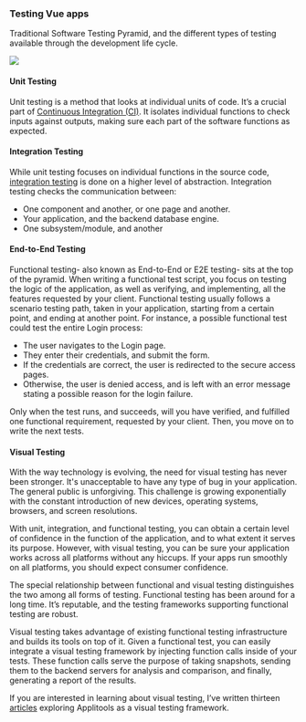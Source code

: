 
### Testing Vue apps

Traditional Software Testing Pyramid, and the different types of testing available through the development life cycle.

![](https://i.imgur.com/O9CgeXD.png)

#### Unit Testing

Unit testing is a method that looks at individual units of code. It’s a crucial part of [Continuous Integration (CI)](https://codeship.com/continuous-integration-essentials). It isolates individual functions to check inputs against outputs, making sure each part of the software functions as expected.

#### Integration Testing

While unit testing focuses on individual functions in the source code, [integration testing](http://softwaretestingfundamentals.com/integration-testing/) is done on a higher level of abstraction. Integration testing checks the communication between:

- One component and another, or one page and another.
- Your application, and the backend database engine.
- One subsystem/module, and another

#### End-to-End Testing

Functional testing- also known as End-to-End or E2E testing- sits at the top of the pyramid. When writing a functional test script, you focus on testing the logic of the application, as well as
verifying, and implementing, all the features requested by your client. Functional testing usually follows a scenario testing path, taken in your application, starting from a certain point, and
ending at another point. For instance, a possible functional test could test the entire Login process:

- The user navigates to the Login page.
- They enter their credentials, and submit the form.
- If the credentials are correct, the user is redirected to the secure access pages.
- Otherwise, the user is denied access, and is left with an error message stating a
possible reason for the login failure.

Only when the test runs, and succeeds, will you have verified, and fulfilled one functional requirement, requested by your client. Then, you move on to write the next tests.

#### Visual Testing

With the way technology is evolving, the need for visual testing has never been stronger. It's unacceptable to have any type of bug in your application. The general public is unforgiving. This challenge is growing exponentially with the constant introduction of new devices, operating systems, browsers, and screen resolutions.

With unit, integration, and functional testing, you can obtain a certain level of confidence in the function of the application, and to what extent it serves its purpose. However, with visual testing,
you can be sure your application works across all platforms without any hiccups. If your apps run smoothly on all platforms, you should expect consumer confidence.

The special relationship between functional and visual testing distinguishes the two among all forms of testing. Functional testing has been around for a long time. It’s reputable, and the testing frameworks supporting functional testing are robust.

Visual testing takes advantage of existing functional testing infrastructure and builds its tools on top of it. Given a functional test, you can easily integrate a visual testing framework by injecting function calls inside of your tests. These function calls serve the purpose of taking snapshots, sending them to the backend servers for analysis and comparison, and finally, generating a report of the results.

If you are interested in learning about visual testing, I’ve written thirteen [articles](https://applitools.com/blog/author/bilalhaidar) exploring Applitools as a visual testing framework.
